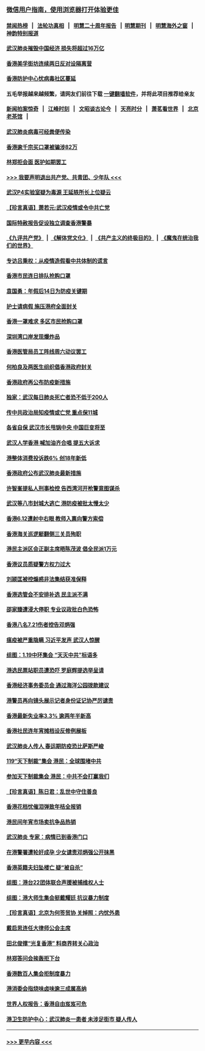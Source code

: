### [微信用户指南，使用浏览器打开体验更佳](https://github.com/gfw-breaker/banned-news1/blob/master/indexes/wechat-guide.md?t=0)
#### [禁闻热榜](热点新闻.md?t=0)  &nbsp;&nbsp;|&nbsp;&nbsp; [法轮功真相](https://github.com/gfw-breaker/truth/blob/master/README.md?t=0) &nbsp;&nbsp;|&nbsp;&nbsp; [明慧二十周年报告](https://github.com/gfw-breaker/mh-reports/blob/master/README.md?t=0) &nbsp;&nbsp;|&nbsp;&nbsp;[明慧期刊](https://github.com/gfw-breaker/mh-qikan) &nbsp;&nbsp;|&nbsp;&nbsp; [明慧海外之窗](https://github.com/gfw-breaker/mh-news/blob/master/README.md?t=0) &nbsp;&nbsp;|&nbsp;&nbsp; [神韵特别报道](https://github.com/gfw-breaker/mh-news/blob/master/shenyun.md?t=0)
#### [武汉肺炎摧毁中国经济 损失将超过16万亿](../pages/nsc415/n11839723.md?t=02031444) 
#### [香港美孚街坊连续两日反对设隔离营](../pages/nsc415/n11839962.md?t=02031444) 
#### [香港防护中心忧病毒社区蔓延](../pages/nsc415/n11839933.md?t=02031444) 
#### 五毛举报越来越频繁，请网友们前往下载 [一键翻墙软件](https://github.com/gfw-breaker/ssr-accounts)，并将此项目推荐给亲友
#### [新闻拍案惊奇](https://github.com/gfw-breaker/banned-news1/blob/master/pages/link4.md) &nbsp;&nbsp;|&nbsp;&nbsp; [江峰时刻](https://github.com/gfw-breaker/banned-news1/blob/master/pages/link4.md) &nbsp;&nbsp;|&nbsp;&nbsp; [文昭谈古论今](https://github.com/gfw-breaker/banned-news1/blob/master/pages/link4.md) &nbsp;&nbsp;|&nbsp;&nbsp; [天亮时分](https://github.com/gfw-breaker/banned-news1/blob/master/pages/link4.md) &nbsp;&nbsp;|&nbsp;&nbsp; [萧茗看世界](https://github.com/gfw-breaker/banned-news1/blob/master/pages/link4.md) &nbsp;&nbsp;|&nbsp;&nbsp; [北京老茶馆](https://github.com/gfw-breaker/banned-news1/blob/master/pages/link4.md) &nbsp;&nbsp;|&nbsp;&nbsp; 
#### [武汉肺炎病毒可经粪便传染](../pages/nsc415/n11839939.md?t=02031444) 
#### [香港逾千宗买口罩被骗涉82万](../pages/nsc415/n11839914.md?t=02031444) 
#### [林郑拒会面 医护如期罢工](../pages/nsc415/n11839892.md?t=02031444) 
#### [>>> 我要声明退出共产党、共青团、少年队 <<<](https://github.com/begood0513/goodnews/blob/master/quit/letter.md) 
#### [武汉P4实验室疑为毒源 王延轶所长上位疑云](../pages/nsc415/n11835543.md?t=02031444) 
#### [【珍言真语】萧若元:武汉疫情或令中共亡党](../pages/nsc415/n11829394.md?t=02031444) 
#### [国际特赦报告促设独立调查香港警暴](../pages/nsc415/n11833845.md?t=02031444) 
#### [《九评共产党》](https://github.com/begood0513/9ping.md/blob/master/README.md) &nbsp;|&nbsp; [《解体党文化》](../../../../jtdwh.md/blob/master/README.md)  &nbsp;|&nbsp; [《共产主义的终极目的》](../../../../gczydzjmd.md/blob/master/README.md) &nbsp;|&nbsp; [《魔鬼在统治我们的世界》](../../../../mgztzwmdsj.md/blob/master/README.md) 
#### [专访吕秉权：从疫情造假看中共体制的谎言](../pages/nsc415/n11833813.md?t=02031444) 
#### [香港市民连日排队抢购口罩](../pages/nsc415/n11833794.md?t=02031444) 
#### [袁国勇：年假后14日为防疫关键期](../pages/nsc415/n11831088.md?t=02031444) 
#### [护士请病假 施压港府全面封关](../pages/nsc415/n11831030.md?t=02031444) 
#### [香港一罩难求 多区市民抢购口罩](../pages/nsc415/n11831002.md?t=02031444) 
#### [深圳湾口岸发现爆炸品](../pages/nsc415/n11828802.md?t=02031444) 
#### [香港医管局员工阵线周六动议罢工](../pages/nsc415/n11828762.md?t=02031444) 
#### [何柏良及两医生组织倡香港政府封关](../pages/nsc415/n11828749.md?t=02031444) 
#### [香港政府再公布防疫新措施](../pages/nsc415/n11828716.md?t=02031444) 
#### [独家：武汉每日肺炎死亡者恐不低于200人](../pages/nsc415/n11828240.md?t=02031444) 
#### [传中共政治局知疫情或亡党 重点保11城](../pages/nsc415/n11828145.md?t=02031444) 
#### [各省自保 武汉市长甩锅中央 中国巨变将至](../pages/nsc415/n11828021.md?t=02031444) 
#### [武汉人学香港 喊加油齐合唱 提五大诉求](../pages/nsc415/n11827046.md?t=02031444) 
#### [港整体消费投诉跌6% 创18年新低](../pages/nsc415/n11817280.md?t=02031444) 
#### [香港政府公布武汉肺炎最新措施](../pages/nsc415/n11817152.md?t=02031444) 
#### [许智峯提私人刑事检控 告西湾河开枪警意图谋杀](../pages/nsc415/n11817132.md?t=02031444) 
#### [武汉等八市封城大逃亡 港防疫被批太慢太少](../pages/nsc415/n11817058.md?t=02031444) 
#### [香港6.12遭射中右眼 教师入禀向警方索偿](../pages/nsc415/n11814678.md?t=02031444) 
#### [香港海关巡逻艇翻侧三关员殉职](../pages/nsc415/n11814604.md?t=02031444) 
#### [港民主派区会正副主席晤陈茂波 倡全民派1万元](../pages/nsc415/n11814582.md?t=02031444) 
#### [香港议员质疑警方权力过大](../pages/nsc415/n11814560.md?t=02031444) 
#### [刘颕匡被控煽惑非法集结获准保释](../pages/nsc415/n11811727.md?t=02031444) 
#### [香港选管会不安排补选 民主派不满](../pages/nsc415/n11811691.md?t=02031444) 
#### [邵家臻遭浸大停职 专业议政批白色恐怖](../pages/nsc415/n11811670.md?t=02031444) 
#### [香港八名7.21伤者控告邓炳强](../pages/nsc415/n11811623.md?t=02031444) 
#### [瘟疫被严重隐瞒 习近平发声 武汉人惊醒](../pages/nsc415/n11811186.md?t=02031444) 
#### [组图：1.19中环集会 “天灭中共”标语多](../pages/nsc415/n11809514.md?t=02031444) 
#### [港选民票站职员遭恐吓 罗庭辉提选举呈请](../pages/nsc415/n11808914.md?t=02031444) 
#### [香港经济事务委员会 通过海洋公园拨款建议](../pages/nsc415/n11808906.md?t=02031444) 
#### [港警员再向镜头展示记者身份证记协严厉谴责](../pages/nsc415/n11808888.md?t=02031444) 
#### [香港最新失业率3.3% 逾两年半新高](../pages/nsc415/n11808887.md?t=02031444) 
#### [香港社民连年宵摊档设反修例展板](../pages/nsc415/n11808857.md?t=02031444) 
#### [武汉肺炎人传人 春运期防疫恐比萨斯严峻](../pages/nsc415/n11808739.md?t=02031444) 
#### [119“天下制裁”集会 港民：全球围堵中共](../pages/nsc415/n11806318.md?t=02031444) 
#### [参加天下制裁集会 港民：中共不会打赢我们](../pages/nsc415/n11806596.md?t=02031444) 
#### [【珍言真语】陈日君：乱世中守住善良](../pages/nsc415/n11806247.md?t=02031444) 
#### [香港花档忧催泪弹致年桔全报销](../pages/nsc415/n11806130.md?t=02031444) 
#### [港民间年宵市场卖抗争品热销](../pages/nsc415/n11806073.md?t=02031444) 
#### [武汉肺炎 专家：病情已到香港门口](../pages/nsc415/n11806020.md?t=02031444) 
#### [在港警署遭轮奸成孕 少女谴责邓炳强公开抹黑](../pages/nsc415/n11805981.md?t=02031444) 
#### [香港英籍夫妇坠楼亡 疑“被自杀”](../pages/nsc415/n11805937.md?t=02031444) 
#### [组图：港台22团体联合声援被捕维权人士](../pages/nsc415/n11801834.md?t=02031444) 
#### [组图：港大师生集会挺戴耀廷 抗议暴力制度](../pages/nsc415/n11799298.md?t=02031444) 
#### [【珍言真语】北京为何签贸协 关焯照：内忧外患](../pages/nsc415/n11799790.md?t=02031444) 
#### [戴启思连任大律师公会主席](../pages/nsc415/n11799306.md?t=02031444) 
#### [田北俊撑“光复香港” 料商界转关心政治](../pages/nsc415/n11799287.md?t=02031444) 
#### [林郑答问会挨轰拒下台](../pages/nsc415/n11799261.md?t=02031444) 
#### [香港数百人集会拒制度暴力](../pages/nsc415/n11796941.md?t=02031444) 
#### [港消委会指烧味卤味逾三成属高纳](../pages/nsc415/n11796815.md?t=02031444) 
#### [世界人权报告：香港自由岌岌可危](../pages/nsc415/n11796873.md?t=02031444) 
#### [港卫生防护中心：武汉肺炎一患者 未涉足街市 疑人传人](../pages/nsc415/n11796789.md?t=02031444) 

----
#### [ >>> 更早内容 <<< ](../indexes/nsc415-earlier.md)
